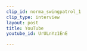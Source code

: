 ```yaml
---
clip_id: norma_swingpatrol_1
clip_type: interview
layout: post
title: YouTube
youtube_id: UrULnYz1EnE

---
```


